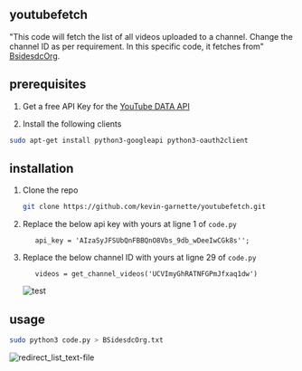 <!-- ABOUT THE PROJECT -->
## youtubefetch

"This code will fetch the list of all videos uploaded to a channel. Change the channel ID as per requirement. In this specific code, it fetches from"  [BsidesdcOrg](https://www.youtube.com/channel/UCVImyGhRATNFGPmJfxaq1dw).

## prerequisites

1. Get a free API Key for the [YouTube DATA API](https://console.cloud.google.com/apis/credentials)

2. Install the following clients

  ```sh
  sudo apt-get install python3-googleapi python3-oauth2client
  ```

## installation

1. Clone the repo
   ```sh
   git clone https://github.com/kevin-garnette/youtubefetch.git
   ```
2. Replace the below api key with yours at ligne 1 of `code.py` 
   ```JS
      api_key = 'AIzaSyJFSUbQnFBBQnO8Vbs_9db_wDeeIwCGk8s''; 
   ```
3. Replace the below channel ID with yours at ligne 29 of `code.py` 
   ```JS
      videos = get_channel_videos('UCVImyGhRATNFGPmJfxaq1dw')
   ```
   ![test](https://user-images.githubusercontent.com/58897196/104816263-ee432c00-5811-11eb-8dd2-96b217f7845c.png)
   
## usage

   ```sh
   sudo python3 code.py > BSidesdcOrg.txt
   ```

   ![redirect_list_text-file](https://user-images.githubusercontent.com/58897196/104816297-2f3b4080-5812-11eb-8906-e7971e08614a.png)

